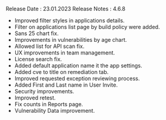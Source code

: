 Release Date : 23.01.2023
Release Notes : 4.6.8

- Improved filter styles in applications details.
- Filter on applications list page by build policy were added.
- Sans 25 chart fix.
- Improvements in vulnerabilities by age chart.
- Allowed list for API scan fix.
- UX improvements in team management.
- License search fix.
- Added default application name it the app settings.
- Added cve to title on remediation tab.
- Improved requested exception reviewing process.
- Added First and Last name in User Invite.
- Security improvements.
- Improved retest.
- Fix counts in Reports page.
- Vulnerability Data improvement.